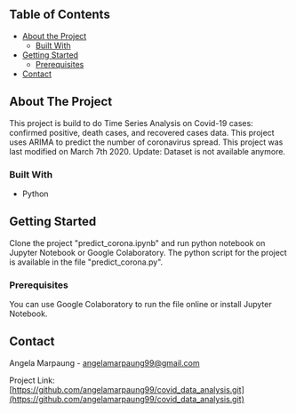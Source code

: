 <!-- TABLE OF CONTENTS -->
## Table of Contents

* [About the Project](#about-the-project)
  * [Built With](#built-with)
* [Getting Started](#getting-started)
  * [Prerequisites](#prerequisites)
* [Contact](#contact)


<!-- ABOUT THE PROJECT -->
## About The Project
This project is build to do Time Series Analysis on Covid-19 cases: confirmed positive, death cases, and recovered cases data.
This project uses ARIMA to predict the number of coronavirus spread.
This project was last modified on March 7th 2020.
Update: Dataset is not available anymore.

### Built With
* Python 

<!-- GETTING STARTED -->
## Getting Started

Clone the project "predict_corona.ipynb" and run python notebook on Jupyter Notebook or Google Colaboratory.
The python script for the project is available in the file "predict_corona.py".

### Prerequisites

You can use Google Colaboratory to run the file online or install Jupyter Notebook.

<!-- CONTACT -->
## Contact

Angela Marpaung - angelamarpaung99@gmail.com

Project Link: [https://github.com/angelamarpaung99/covid_data_analysis.git](https://github.com/angelamarpaung99/covid_data_analysis.git)
